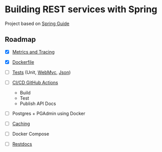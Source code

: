 # Building REST services with Spring

Project based on [Spring Guide](https://spring.io/guides/tutorials/rest/)

## Roadmap

- [x] [Metrics and Tracing](https://spring.io/guides/gs/tanzu-observability/)

- [x] [Dockerfile](https://spring.io/guides/topicals/spring-boot-docker/)

- [ ] [Tests](https://docs.spring.io/spring-boot/docs/3.2.2/reference/html/features.html#features.testing) (Unit, [WebMvc](https://spring.io/guides/gs/testing-web/), [Json](https://spring.academy/courses/building-a-rest-api-with-spring-boot))

- [ ] [CI/CD GitHub Actions](https://docs.github.com/en/actions/automating-builds-and-tests/building-and-testing-java-with-maven)
  - Build
  - Test
  - Publish API Docs

- [ ] Postgres + PGAdmin using Docker

- [ ] [Caching](https://docs.spring.io/spring-framework/reference/integration/cache/annotations.html)

- [ ] Docker Compose

- [ ] [Restdocs](https://spring.io/guides/gs/testing-restdocs/)